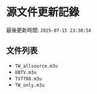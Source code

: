 # 源文件更新記錄

最後更新時間: `2025-07-15 23:30:54`

## 文件列表
- `TW_allsource.m3u`
- `UBTV.m3u`
- `TV7708.m3u`
- `TW_only.m3u`
